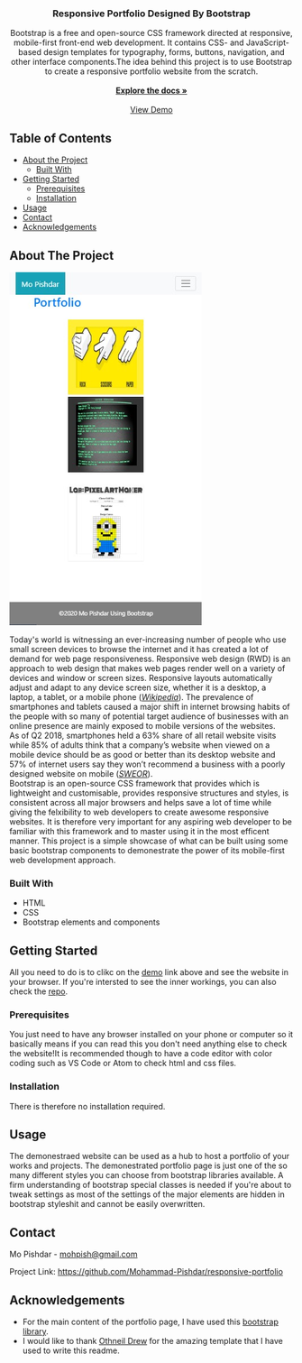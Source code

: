 
  <h3 align="center">Responsive Portfolio Designed By Bootstrap</h3>

  <p align="center">
    Bootstrap is a free and open-source CSS framework directed at responsive, mobile-first front-end web development. It contains CSS- and JavaScript-based design templates for typography, forms, buttons, navigation, and other interface components.The idea behind this project is to use Bootstrap to create a responsive portfolio website from the scratch.
    <br />
    <br />
    <a href="https://github.com/Mohammad-Pishdar/responsive-portfolio"><strong>Explore the docs »</strong></a>
    <br />
    <br />
    <a href="https://mohammad-pishdar.github.io/responsive-portfolio/">View Demo</a>
    
  </p>
</p>



<!-- TABLE OF CONTENTS -->
## Table of Contents

* [About the Project](#about-the-project)
  * [Built With](#built-with)
* [Getting Started](#getting-started)
  * [Prerequisites](#prerequisites)
  * [Installation](#installation)
* [Usage](#usage)
* [Contact](#contact)
* [Acknowledgements](#acknowledgements)



<!-- ABOUT THE PROJECT -->
## About The Project

![alt text](https://github.com/Mohammad-Pishdar/responsive-portfolio/blob/master/images/screenshot.jpg?raw=true)

Today's world is witnessing an ever-increasing number of people who use small screen devices to browse the internet and it has created a lot of demand for web page responsiveness. Responsive web design (RWD) is an approach to web design that makes web pages render well on a variety of devices and window or screen sizes. Responsive layouts automatically adjust and adapt to any device screen size, whether it is a desktop, a laptop, a tablet, or a mobile phone (<cite><a href="https://en.wikipedia.org/wiki/Responsive_web_design">Wikipedia</a></cite>). The prevalence of smartphones and tablets caused a major shift in internet browsing habits of the people with so many of potential target audience of businesses with an online presence are mainly exposed to mobile versions of the websites.   
As of Q2 2018, smartphones held a 63% share of all retail website visits while 85% of adults think that a company’s website when viewed on a mobile device should be as good or better than its desktop website and 57% of internet users say they won’t recommend a business with a poorly designed website on mobile (<cite><a href="https://www.sweor.com/firstimpressions">SWEOR</a></cite>).   
Bootstrap is an open-source CSS framework that provides which is lightweight and customisable, provides responsive structures and styles, is consistent across all major browsers and helps save a lot of time while giving the felxibility to web developers to create awesome responsive websites. It is therefore very important for any aspiring web developer to be familiar with this framework and to master using it in the most efficent manner. This project is a simple showcase of what can be built using some basic bootstrap components to demonestrate the power of its mobile-first web development approach. 


### Built With

* HTML
* CSS
* Bootstrap elements and components



<!-- GETTING STARTED -->
## Getting Started

All you need to do is to clikc on the <a href="https://mohammad-pishdar.github.io/responsive-portfolio/">demo</a> link above and see the website in your browser. If you're intersted to see the inner workings, you can also check the <a href="https://github.com/Mohammad-Pishdar/responsive-portfolio">repo</a>. 

### Prerequisites

You just need to have any browser installed on your phone or computer so it basically means if you can read this you don't need anything else to check the website!It is recommended though to have a code editor with color coding such as VS Code or Atom to check html and css files.

### Installation
 
There is therefore no installation required.



<!-- USAGE EXAMPLES -->
## Usage

The demonestraed website can be used as a hub to host a portfolio of your works and projects. The demonestrated portfolio page is just one of the so many different styles you can choose from bootstrap libraries available. A firm understanding of bootstrap special classes is needed if you're about to tweak settings as most of the settings of the major elements are hidden in bootstrap styleshit and cannot be easily overwritten.  

<!-- CONTACT -->
## Contact

Mo Pishdar - mohpish@gmail.com

Project Link: https://github.com/Mohammad-Pishdar/responsive-portfolio



<!-- ACKNOWLEDGEMENTS -->
## Acknowledgements

* For the main content of the portfolio page, I have used this <a href="https://bootsnipp.com/">bootstrap library</a>. 
* I would like to thank <a href="https://github.com/othneildrew/Best-README-Template/blob/master/BLANK_README.md">Othneil Drew</a> for the amazing template that I have used to write this readme. 






<!-- MARKDOWN LINKS & IMAGES -->
<!-- https://www.markdownguide.org/basic-syntax/#reference-style-links -->
[contributors-shield]: https://img.shields.io/github/contributors/othneildrew/Best-README-Template.svg?style=flat-square
[contributors-url]: https://github.com/othneildrew/Best-README-Template/graphs/contributors
[forks-shield]: https://img.shields.io/github/forks/othneildrew/Best-README-Template.svg?style=flat-square
[forks-url]: https://github.com/othneildrew/Best-README-Template/network/members
[stars-shield]: https://img.shields.io/github/stars/othneildrew/Best-README-Template.svg?style=flat-square
[stars-url]: https://github.com/othneildrew/Best-README-Template/stargazers
[issues-shield]: https://img.shields.io/github/issues/othneildrew/Best-README-Template.svg?style=flat-square
[issues-url]: https://github.com/othneildrew/Best-README-Template/issues
[license-shield]: https://img.shields.io/github/license/othneildrew/Best-README-Template.svg?style=flat-square
[license-url]: https://github.com/othneildrew/Best-README-Template/blob/master/LICENSE.txt
[linkedin-shield]: https://img.shields.io/badge/-LinkedIn-black.svg?style=flat-square&logo=linkedin&colorB=555
[linkedin-url]: https://linkedin.com/in/othneildrew
[product-screenshot]: images/screenshot.png
